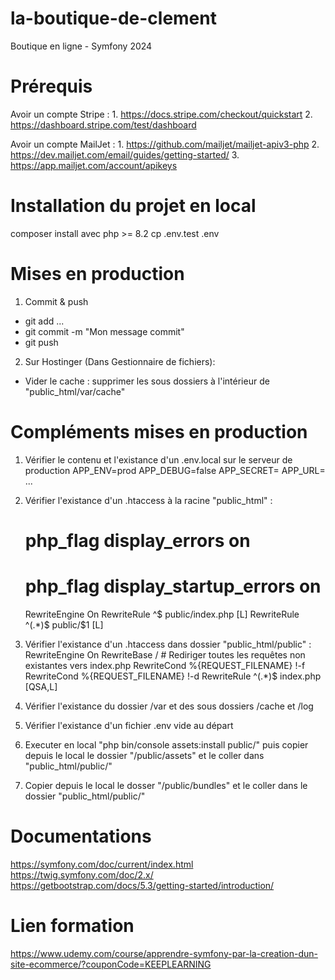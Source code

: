 # la-boutique-de-clement

Boutique en ligne - Symfony 2024

# Prérequis

Avoir un compte Stripe :
    1. https://docs.stripe.com/checkout/quickstart
    2. https://dashboard.stripe.com/test/dashboard

Avoir un compte MailJet :
    1. https://github.com/mailjet/mailjet-apiv3-php
    2. https://dev.mailjet.com/email/guides/getting-started/
    3. https://app.mailjet.com/account/apikeys

# Installation du projet en local

composer install avec php >= 8.2
cp .env.test .env

# Mises en production

1. Commit & push
- git add <fichier1> <fichier2> ...
- git commit -m "Mon message commit"
- git push

2. Sur Hostinger (Dans Gestionnaire de fichiers): 
- Vider le cache : supprimer les sous dossiers à l'intérieur de "public_html/var/cache"

# Compléments mises en production

1. Vérifier le contenu et l'existance d'un .env.local sur le serveur de production
    APP_ENV=prod
    APP_DEBUG=false
    APP_SECRET=
    APP_URL=
    ...

2. Vérifier l'existance d'un .htaccess à la racine "public_html" :
    # php_flag display_errors on
    # php_flag display_startup_errors on
    RewriteEngine On
    RewriteRule ^$ public/index.php [L]
    RewriteRule ^(.*)$ public/$1 [L]

3. Vérifier l'existance d'un .htaccess dans dossier "public_html/public" :
    <IfModule mod_rewrite.c>
        RewriteEngine On
        RewriteBase /
        # Rediriger toutes les requêtes non existantes vers index.php
        RewriteCond %{REQUEST_FILENAME} !-f
        RewriteCond %{REQUEST_FILENAME} !-d
        RewriteRule ^(.*)$ index.php [QSA,L]
    </IfModule>

4. Vérifier l'existance du dossier /var et des sous dossiers /cache et /log

5. Vérifier l'existance d'un fichier .env vide au départ

6. Executer en local "php bin/console assets:install public/" puis copier depuis le local le  dossier "/public/assets" et le coller dans "public_html/public/"

7. Copier depuis le local le dosser "/public/bundles" et le coller dans le dossier "public_html/public/"

# Documentations

https://symfony.com/doc/current/index.html
https://twig.symfony.com/doc/2.x/
https://getbootstrap.com/docs/5.3/getting-started/introduction/

# Lien formation

https://www.udemy.com/course/apprendre-symfony-par-la-creation-dun-site-ecommerce/?couponCode=KEEPLEARNING